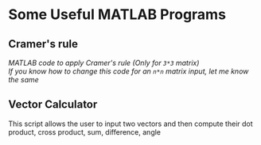 # Some Useful MATLAB Programs
## Cramer's rule
*MATLAB code to apply  Cramer's rule (Only for `3*3` matrix)
<br>If you know how to change this code for an `n*n` matrix input, let me know the same*
## Vector Calculator
This script allows the user to input two vectors and 
 then compute their dot product, cross product, sum, 
 difference, angle 
